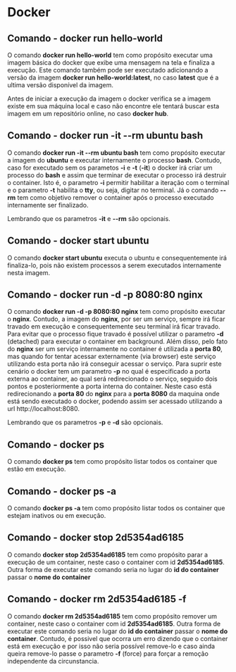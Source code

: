 # Docker

## Comando - **docker run hello-world**

O comando **docker run hello-world** tem como propósito executar uma imagem básica do docker que exibe uma mensagem na tela e finaliza a execução. Este comando também pode ser executado adicionando a versão da imagem **docker run hello-world:latest**, no caso **latest** que é a ultima versão disponível da imagem. 

Antes de iniciar a execução da imagem o docker verifica se a imagem existe em sua máquina local e caso não encontre ele tentará buscar esta imagem em um repositório online, no caso **docker hub**.

## Comando - **docker run -it --rm ubuntu bash**

O comando **docker run -it --rm ubuntu bash** tem como propósito executar a imagem do **ubuntu** e executar internamente o processo **bash**. Contudo, caso for executado sem os parametos **-i** e **-t** (**-it**) o docker irá criar um processo do **bash** e assim que terminar de executar o processo irá destruir o container. Isto é, o parametro **-i** permitir habilitar a iteração com o terminal e o parametro **-t** habilita o **tty**, ou seja, digitar no terminal. Já o comando **--rm** tem como objetivo remover o container após o processo executado internamente ser finalizado. 

Lembrando que os parametros **-it** e  **--rm** são opcionais.

## Comando - **docker start ubuntu**

O comando **docker start ubuntu** executa o ubuntu e consequentemente irá finaliza-lo, pois não existem processos a serem executados internamente nesta imagem.

## Comando - **docker run -d -p 8080:80 nginx**

O comando **docker run -d -p 8080:80 nginx** tem como propósito executar o **nginx**. Contudo, a imagem do **nginx**, por ser um serviço, sempre irá ficar travado em execução e consequentemente seu terminal irá ficar travado. Para evitar que o processo fique travado é possível utilizar o parametro **-d** (detached) para executar o container em background. Além disso, pelo fato do **nginx** ser um serviço internamente no container é utilizada a **porta 80**, mas quando for tentar acessar externamente (via browser) este serviço utilizando esta porta não irá conseguir acessar o serviço. Para suprir este cenário o docker tem um parametro **-p** no qual é especificado a porta externa ao container, ao qual será redirecionado o serviço, seguido dois pontos e posteriormente a porta interna do container. Neste caso está redirecionando a **porta 80** do **nginx** para a **porta 8080** da maquina onde está sendo executado o docker, podendo assim ser acessado utilizando a url http://localhost:8080.

Lembrando que os parametros **-p** e  **-d** são opcionais.

## Comando - **docker ps**

O comando **docker ps** tem como propósito listar todos os container que estão em execução.

## Comando - **docker ps -a**

O comando **docker ps -a** tem como propósito listar todos os container que estejam inativos ou em execução.

## Comando - **docker stop 2d5354ad6185**

O comando **docker stop 2d5354ad6185** tem como propósito parar a execução de um container, neste caso o container com id **2d5354ad6185**. Outra forma de executar este comando seria no lugar do **id do container** passar o **nome do container**

## Comando - **docker rm 2d5354ad6185 -f**

O comando **docker rm 2d5354ad6185** tem como propósito remover um container, neste caso o container com id **2d5354ad6185**. Outra forma de executar este comando seria no lugar do **id do container** passar o **nome do container**. Contudo, é possivel que ocorra um erro dizendo que o container está em execução e por isso não seria possível remove-lo e caso ainda queira remove-lo passe o parametro **-f** (force) para forçar a remoção independente da circunstancia.